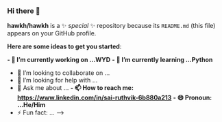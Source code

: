 ### Hi there 👋


**hawkh/hawkh** is a ✨ _special_ ✨ repository because its `README.md` (this file) appears on your GitHub profile.

**Here are some ideas to get you started**:

**- 🔭 I’m currently working on ...WYD**
**- 🌱 I’m currently learning ...Python**
- 👯 I’m looking to collaborate on ...
- 🤔 I’m looking for help with ...
- 💬 Ask me about ...
**- 📫 How to reach me: https://www.linkedin.com/in/sai-ruthvik-6b880a213**
**- 😄 Pronoun: ...He/Him**
- ⚡ Fun fact: ...
-->
